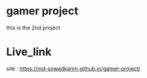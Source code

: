# gamer project
 this is the 2nd project

 # Live_link
 site : https://md-sowadkarim.github.io/gamer-project/
